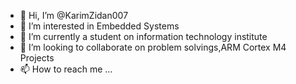 - 👋 Hi, I’m @KarimZidan007
- 👀 I’m interested in Embedded Systems
- 🌱 I’m currently a student on information technology institute  
- 💞️ I’m looking to collaborate on problem solvings,ARM Cortex M4 Projects
- 📫 How to reach me ...

<!---
KarimZidan007/ is a ✨ special ✨ repository because its `README.md` (this file) appears on your GitHub profile.
You can click the Preview link to take a look at your changes.
--->

